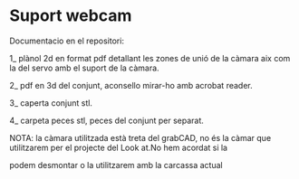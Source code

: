 # Suport webcam

Documentacio en el repositori:

1_ plànol 2d en format pdf detallant les zones de unió de la càmara aix com la del servo amb el suport de la càmara.

2_ pdf en 3d del conjunt, aconsello mirar-ho amb acrobat reader.

3_ caperta conjunt stl.

4_ carpeta peces stl, peces del conjunt per separat.

NOTA: la càmara utilitzada està treta del grabCAD, no és la càmar que utilitzarem per el projecte del Look at.No hem acordat si la

podem desmontar o la utilitzarem amb la carcassa actual
